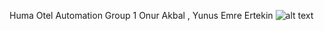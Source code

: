 Huma Otel Automation
Group 1
Onur Akbal , Yunus Emre Ertekin
![alt text](https://github.com/[username]/[reponame]/blob/[branch]/image.jpg?raw=true)
